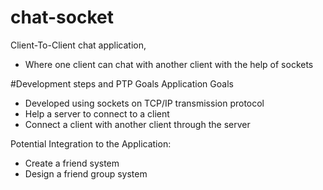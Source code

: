 # chat-socket
Client-To-Client chat application,
- Where one client can chat with another client with the help of sockets

#Development steps and PTP Goals
Application Goals
* Developed using sockets on TCP/IP transmission protocol
* Help a server to connect to a client
* Connect a client with another client through the server

Potential Integration to the Application:
* Create a friend system
* Design a friend group system 
